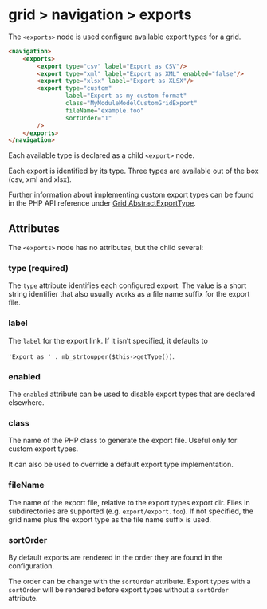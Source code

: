 # grid > navigation > exports

The `<exports>` node is used configure available export types for a grid.

```html
<navigation>
    <exports>
        <export type="csv" label="Export as CSV"/>
        <export type="xml" label="Export as XML" enabled="false"/>
        <export type="xlsx" label="Export as XLSX"/>
        <export type="custom"
                label="Export as my custom format"
                class="MyModuleModelCustomGridExport"
                fileName="example.foo"
                sortOrder="1"
        />
    </exports>
</navigation>
```

Each available type is declared as a child `<export>` node.

Each export is identified by its type. Three types are available out of the box (csv, xml and xlsx).

Further information about implementing custom export types can be found in the PHP API reference under [Grid AbstractExportType](../../../php-classes-and-interfaces/grid-abstractexporttype.md).

## Attributes

The `<exports>` node has no attributes, but the child <export> several:

### type (required)

The `type` attribute identifies each configured export. The value is a short string identifier that also usually works as a file name suffix for the export file.

### label

The `label` for the export link. If it isn’t specified, it defaults to

`'Export as ' . mb_strtoupper($this->getType())`.

### enabled

The `enabled` attribute can be used to disable export types that are declared elsewhere.

### class

The name of the PHP class to generate the export file. Useful only for custom export types.

It can also be used to override a default export type implementation.

### fileName

The name of the export file, relative to the export types export dir. Files in subdirectories are supported (e.g. `export/export.foo`). If not specified, the grid name plus the export type as the file name suffix is used.

### sortOrder

By default exports are rendered in the order they are found in the configuration.

The order can be change with the `sortOrder` attribute. Export types with a `sortOrder` will be rendered before export types without a `sortOrder` attribute.

